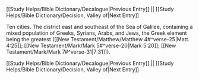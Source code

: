 [[Study Helps/Bible Dictionary/Decalogue|Previous Entry]]  ||  [[Study Helps/Bible Dictionary/Decision, Valley of|Next Entry]]

 Ten cities. The district east and southeast of the Sea of Galilee, containing a mixed population of Greeks, Syrians, Arabs, and Jews, the Greek element being the greatest ([[New Testament/Matthew/Matthew 4#^verse-25|Matt. 4:25]]; [[New Testament/Mark/Mark 5#^verse-20|Mark 5:20]]; [[New Testament/Mark/Mark 7#^verse-31|7:31]]).

[[Study Helps/Bible Dictionary/Decalogue|Previous Entry]]  ||  [[Study Helps/Bible Dictionary/Decision, Valley of|Next Entry]]